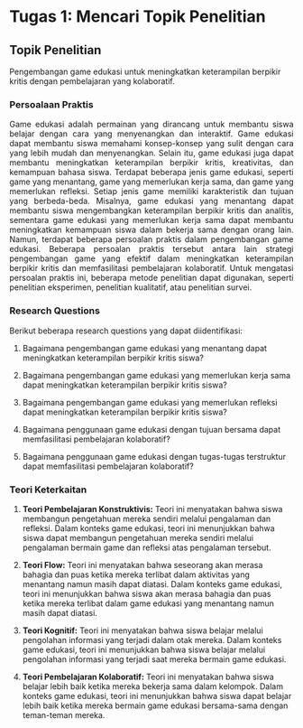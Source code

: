 # Tugas 1: Mencari Topik Penelitian

## Topik Penelitian

Pengembangan game edukasi untuk meningkatkan keterampilan berpikir kritis dengan pembelajaran yang kolaboratif.

### Persoalaan Praktis

<div style='text-align: justify;'>
Game edukasi adalah permainan yang dirancang untuk membantu siswa belajar dengan cara yang menyenangkan dan interaktif. Game edukasi dapat membantu siswa memahami konsep-konsep yang sulit dengan cara yang lebih mudah dan menyenangkan. Selain itu, game edukasi juga dapat membantu meningkatkan keterampilan berpikir kritis, kreativitas, dan kemampuan bahasa siswa. Terdapat beberapa jenis game edukasi, seperti game yang menantang, game yang memerlukan kerja sama, dan game yang memerlukan refleksi. Setiap jenis game memiliki karakteristik dan tujuan yang berbeda-beda. Misalnya, game edukasi yang menantang dapat membantu siswa mengembangkan keterampilan berpikir kritis dan analitis, sementara game edukasi yang memerlukan kerja sama dapat membantu meningkatkan kemampuan siswa dalam bekerja sama dengan orang lain. Namun, terdapat beberapa persoalan praktis dalam pengembangan game edukasi. Beberapa persoalan praktis tersebut antara lain strategi pengembangan game yang efektif dalam meningkatkan keterampilan berpikir kritis dan memfasilitasi pembelajaran kolaboratif. Untuk mengatasi persoalan praktis ini, beberapa metode penelitian dapat digunakan, seperti penelitian eksperimen, penelitian kualitatif, atau penelitian survei.
</div>

### Research Questions

Berikut beberapa research questions yang dapat diidentifikasi:

1. Bagaimana pengembangan game edukasi yang menantang dapat meningkatkan keterampilan berpikir kritis siswa?

2. Bagaimana pengembangan game edukasi yang memerlukan kerja sama dapat meningkatkan keterampilan berpikir kritis siswa?

3. Bagaimana pengembangan game edukasi yang memerlukan refleksi dapat meningkatkan keterampilan berpikir kritis siswa?

4. Bagaimana penggunaan game edukasi dengan tujuan bersama dapat memfasilitasi pembelajaran kolaboratif?

5. Bagaimana penggunaan game edukasi dengan tugas-tugas terstruktur dapat memfasilitasi pembelajaran kolaboratif?

### Teori Keterkaitan

1. **Teori Pembelajaran Konstruktivis:** Teori ini menyatakan bahwa siswa membangun pengetahuan mereka sendiri melalui pengalaman dan refleksi. Dalam konteks game edukasi, teori ini menunjukkan bahwa siswa dapat membangun pengetahuan mereka sendiri melalui pengalaman bermain game dan refleksi atas pengalaman tersebut.

2. **Teori Flow:** Teori ini menyatakan bahwa seseorang akan merasa bahagia dan puas ketika mereka terlibat dalam aktivitas yang menantang namun masih dapat diatasi. Dalam konteks game edukasi, teori ini menunjukkan bahwa siswa akan merasa bahagia dan puas ketika mereka terlibat dalam game edukasi yang menantang namun masih dapat diatasi.

3. **Teori Kognitif:** Teori ini menyatakan bahwa siswa belajar melalui pengolahan informasi yang terjadi dalam otak mereka. Dalam konteks game edukasi, teori ini menunjukkan bahwa siswa belajar melalui pengolahan informasi yang terjadi saat mereka bermain game edukasi.

4. **Teori Pembelajaran Kolaboratif:** Teori ini menyatakan bahwa siswa belajar lebih baik ketika mereka bekerja sama dalam kelompok. Dalam konteks game edukasi, teori ini menunjukkan bahwa siswa dapat belajar lebih baik ketika mereka bermain game edukasi bersama-sama dengan teman-teman mereka.
